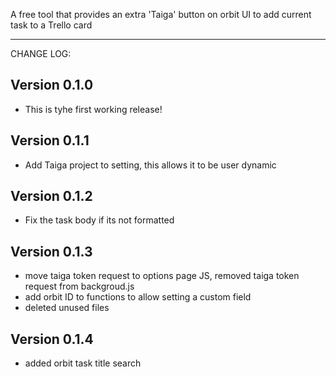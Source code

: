 A free tool that provides an extra 'Taiga' button on orbit UI to add current task to a Trello card

---

CHANGE LOG:

Version 0.1.0
---------------
- This is tyhe first working release!

Version 0.1.1
---------------
- Add Taiga project to setting, this allows it to be user dynamic

Version 0.1.2
---------------
- Fix the task body if its not formatted

Version 0.1.3
---------------
- move taiga token request to options page JS, removed taiga token request from backgroud.js
- add orbit ID to functions to allow setting a custom field
- deleted unused files

Version 0.1.4
---------------
- added orbit task title search
